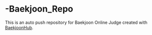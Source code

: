 # -Baekjoon_Repo
This is an auto push repository for Baekjoon Online Judge created with [BaekjoonHub](https://github.com/BaekjoonHub/BaekjoonHub).
